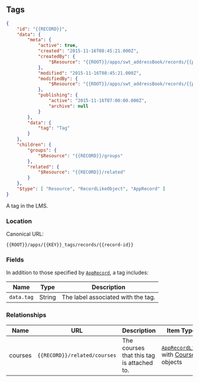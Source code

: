 ## Tags

```json
{
	"id": "{{RECORD}}",
	"data": {
		"meta": {
			"active": true,
			"created": "2015-11-16T08:45:21.000Z",
			"createdBy": {
				"$Resource": "{{ROOT}}/apps/swt_addressBook/records/{{person-id}}"
			},
			"modified": "2015-11-16T08:45:21.000Z",
			"modifiedBy": {
				"$Resource": "{{ROOT}}/apps/swt_addressBook/records/{{person-id}}"
			},
			"publishing": {
				"active": "2015-11-16T07:00:00.000Z",
				"archive": null
			}
		},
		"data": {
			"tag": "Tag"
		}
	},
	"children": {
		"groups": {
			"$Resource": "{{RECORD}}/groups"
		},
		"related": {
			"$Resource": "{{RECORD}}/related"
		}
	},
	"$type": [ "Resource", "RecordLikeObject", "AppRecord" ]
}
```

A tag in the LMS.

### Location

Canonical URL:

``{{ROOT}}/apps/{{KEY}}_tags/records/{{record-id}}``

### Fields

In addition to those specified by [``AppRecord``](#record-apprecord), a tag includes:

Name | Type | Description
---- | ---- | -----------
``data.tag`` | String | The label associated with the tag.

### Relationships

Name | URL | Description | Item Type
---- | --- | ----------- | ---------
courses | ``{{RECORD}}/related/courses`` | The courses that this tag is attached to. | [``AppRecordList``](#collection-types) with [Course](#courses) objects


